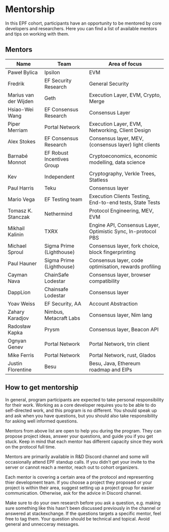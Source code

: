 # Mentorship

In this EPF cohort, participants have an opportunity to be mentored by core developers and researchers. Here you can find a list of available mentors and tips on working with them.

## Mentors


| Name                  | Team                       | Area of focus                                                 |
| --------------------- | -------------------------- | ------------------------------------------------------------- |
| Paweł Bylica          | Ipsilon                    | EVM                                                           |
| Fredrik               | EF Security Research       | General Security                                              |
| Marius van der Wijden | Geth                       | Execution Layer, EVM, Crypto, Merge                           |
| Hsiao-Wei Wang        | EF Consensus Research      | Consensus Layer                                               |
| Piper Merriam         | Portal Network             | Execution Layer, EVM, Networking, Client Design               |
| Alex Stokes           | EF Consensus Research      | Consensus layer, MEV, (consensus layer) light clients         |
| Barnabé Monnot        | EF Robust Incentives Group | Cryptoeconomics, economic modelling, data science             |
| Kev                   | Independent                | Cryptography, Verkle Trees, Statless                          |
| Paul Harris           | Teku                       | Consensus layer                                               |
| Mario Vega            | EF Testing team            | Execution Clients Testing, End-to-end tests, State Tests      |
| Tomasz K. Stanczak    | Nethermind                 | Protocol Engineering, MEV, EVM                                |
| Mikhail Kalinin       | TXRX                       | Engine API, Consensus Layer, Optimistic Sync, In-protocol PBS |
| Michael Sproul        | Sigma Prime (Lighthouse)   | Consensus layer, fork choice, block fingerprinting            |
| Paul Hauner           | Sigma Prime (Lighthouse)   | Consensus layer, code optimisation, rewards profiling         |
| Cayman Nava           | ChainSafe Lodestar         | Consensus layer, browser compatibility                        |
| DappLion              | Chainsafe Lodestar         | Consensus layer                                               |
| Yoav Weiss            | EF Security, AA            | Account Abstraction                                           |
| Zahary Karadjov       | Nimbus, Metacraft Labs     | Consensus layer, Nim lang                                     |
| Radosław Kapka        | Prysm                      | Consensus layer, Beacon API                                   |
| Ognyan Genev          | Portal Network             | Portal Network, trin client                                   |
| Mike Ferris           | Portal Network             | Portal Network, rust, Glados                                  |
| Justin Florentine     | Besu                       |  Besu, Java,  Ethereum roadmap and EIPs                       |


## How to get mentorship

In general, program participants are expected to take personal responsibility for their work. Working as a core developer requires you to be able to do self-directed work, and this program is no different. You should speak up and ask when you have questions, but you should also take responsibility for asking well informed questions.

Mentors from above list are open to help you during the program. They can propose project ideas, answer your questions, and guide you if you get stuck. Keep in mind that each mentor has different capacity since they work on the protocol full time.

Mentors are primarily available in R&D Discord channel and some will occasionally attend EPF standup calls. If you didn't get your invite to the server or cannot reach a mentor, reach out to cohort organizers.

Each mentor is covering a certain area of the protocol and representing thier development team. If you choose a project they proposed or your project is within their area, suggest setting up a project group for easier communication. Otherwise, ask for the advice in Discord channel.

Make sure to do your own research before you ask a question, e.g. making sure something like this hasn't been discussed previously in the channel or answered at stackexchange. If the questions targets a specific mentor, feel free to tag them. Your question should be technical and topical. Avoid general and unnecceray messages.
